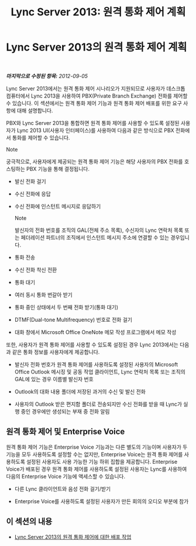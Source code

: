 ﻿---
title: 'Lync Server 2013: 원격 통화 제어 계획'
TOCTitle: 원격 통화 제어 계획
ms:assetid: 688a0328-1aa7-449f-b5f7-98c876112ed2
ms:mtpsurl: https://technet.microsoft.com/ko-kr/library/Gg558658(v=OCS.15)
ms:contentKeyID: 49303905
ms.date: 08/24/2015
mtps_version: v=OCS.15
ms.translationtype: HT
---

# Lync Server 2013의 원격 통화 제어 계획

 

_**마지막으로 수정된 항목:** 2012-09-05_

Lync Server 2013에서는 원격 통화 제어 시나리오가 지원되므로 사용자가 데스크톱 컴퓨터에서 Lync 2013을 사용하여 PBX(Private Branch Exchange) 전화를 제어할 수 있습니다. 이 섹션에서는 원격 통화 제어 기능과 원격 통화 제어 배포를 위한 요구 사항에 대해 설명합니다.

PBX와 Lync Server 2013을 통합하면 원격 통화 제어를 사용할 수 있도록 설정된 사용자가 Lync 2013 UI(사용자 인터페이스)를 사용하여 다음과 같은 방식으로 PBX 전화에서 통화를 제어할 수 있습니다.


> [!NOTE]
> 궁극적으로, 사용자에게 제공되는 원격 통화 제어 기능은 해당 사용자의 PBX 전화를 호스팅하는 PBX 기능을 통해 결정됩니다.



  - 발신 전화 걸기

  - 수신 전화에 응답

  - 수신 전화에 인스턴트 메시지로 응답하기
    

    > [!NOTE]
    > 발신자의 전화 번호를 조직의 GAL(전체 주소 목록), 수신자의 Lync 연락처 목록 또는 페더레이션 파트너의 조직에서 인스턴트 메시지 주소에 연결할 수 있는 경우입니다.



  - 통화 전송

  - 수신 전화 착신 전환

  - 통화 대기

  - 여러 동시 통화 번갈아 받기

  - 통화 중인 상태에서 두 번째 전화 받기(통화 대기)

  - DTMF(Dual-tone Multifrequency) 번호로 전화 걸기

  - 대화 창에서 Microsoft Office OneNote 메모 작성 프로그램에서 메모 작성

또한, 사용자가 원격 통화 제어를 사용할 수 있도록 설정된 경우 Lync 2013에서는 다음과 같은 통화 정보를 사용자에게 제공합니다.

  - 발신자 전화 번호가 원격 통화 제어를 사용하도록 설정된 사용자의 Microsoft Office Outlook 메시징 및 공동 작업 클라이언트, Lync 연락처 목록 또는 조직의 GAL에 있는 경우 이름별 발신자 번호

  - Outlook의 대화 내용 폴더에 저장된 과거의 수신 및 발신 전화

  - 사용자의 Outlook 받은 편지함 폴더로 전송되지만 수신 전화를 받을 때 Lync가 실행 중인 경우에만 생성되는 부재 중 전화 알림

## 원격 통화 제어 및 Enterprise Voice

원격 통화 제어 기능은 Enterprise Voice 기능과는 다른 별도의 기능이며 사용자가 두 기능을 모두 사용하도록 설정할 수는 없지만, Enterprise Voice는 원격 통화 제어를 사용하도록 설정된 사용자도 사용 가능한 기능 하위 집합을 제공합니다. Enterprise Voice가 배포된 경우 원격 통화 제어를 사용하도록 설정된 사용자는 Lync를 사용하여 다음의 Enterprise Voice 기능에 액세스할 수 있습니다.

  - 다른 Lync 클라이언트와 음성 전화 걸기/받기

  - Enterprise Voice를 사용하도록 설정된 사용자가 만든 회의의 오디오 부분에 참가

## 이 섹션의 내용

  - [Lync Server 2013의 원격 통화 제어에 대한 배포 작업](lync-server-2013-deployment-tasks-for-remote-call-control.md)

